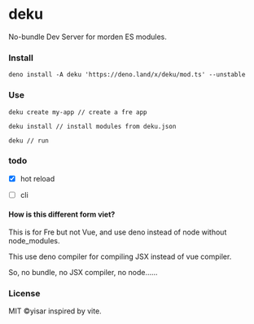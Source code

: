 # deku

No-bundle Dev Server for morden ES modules.

### Install

```shell
deno install -A deku 'https://deno.land/x/deku/mod.ts' --unstable
```

### Use

```shell
deku create my-app // create a fre app
```

```shell
deku install // install modules from deku.json
```

```shell
deku // run
```

### todo

- [x] hot reload

- [ ] cli

#### How is this different form viet?

This is for Fre but not Vue, and use deno instead of node without node_modules.

This use deno compiler for compiling JSX instead of vue compiler.

So, no bundle, no JSX compiler, no node……

### License

MIT ©yisar inspired by vite.
